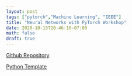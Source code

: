 ```yaml
---
layout: post
tags: ["pytorch","Machine Learning", "IEEE"]
title: "Neural Networks with PyTorch Workshop"
date: 2020-10-15T20:46:10-07:00
math: false
draft: true
---
```

[Github
Repository](https://gitlab.com/deep-learning-for-all/deep-learning-part-1/-/tree/master)

[Python
Template](https://gitlab.com/deep-learning-part-1/-/blob/master/mnist_final.py)

